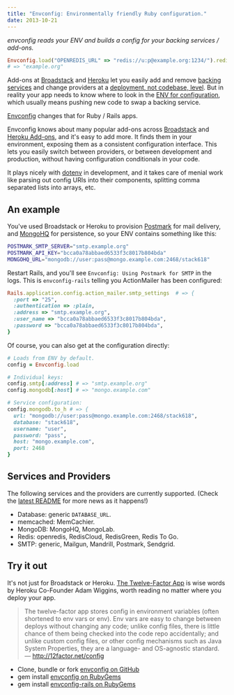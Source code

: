 ```yaml
---
title: "Envconfig: Environmentally friendly Ruby configuration."
date: 2013-10-21
---
```


*envconfig reads your ENV and builds a config for your backing services / add-ons.*

```ruby
Envconfig.load("OPENREDIS_URL" => "redis://u:p@example.org:1234/").redis[:host]
# => "example.org"
```

Add-ons at [Broadstack][bs] and [Heroku][ha] let you easily add and remove
[backing services][12bs] and change providers at a [deployment, not codebase,
level][12codebase].  But in reality your app needs to know where to look in the
[ENV for configuration][12config], which usually means pushing new code to swap
a backing service.

[Envconfig][ecgithub] changes that for Ruby / Rails apps.

Envconfig knows about many popular add-ons across [Broadstack][bs] and [Heroku
Add-ons][ha], and it's easy to add more.  It finds them in your environment,
exposing them as a consistent configuration interface.  This lets you easily
switch between providers, or between development and production, without having
  configuration conditionals in your code.

It plays nicely with [dotenv][dotenv] in development, and it takes care of
menial work like parsing out config URIs into their components, splitting comma
separated lists into arrays, etc.


## An example

You've used Broadstack or Heroku to provision [Postmark][bspostmark] for mail
delivery, and [MongoHQ][bsmongohq] for persistence, so your ENV contains
something like this:

```sh
POSTMARK_SMTP_SERVER="smtp.example.org"
POSTMARK_API_KEY="bcca0a78abbaed6533f3c8017b804bda"
MONGOHQ_URL="mongodb://user:pass@mongo.example.com:2468/stack618"
```

Restart Rails, and you'll see `Envconfig: Using Postmark for SMTP` in the logs.
This is `envconfig-rails` telling you ActionMailer has been configured:

```ruby
Rails.application.config.action_mailer.smtp_settings  # => {
  :port => "25",
  :authentication => :plain,
  :address => "smtp.example.org",
  :user_name => "bcca0a78abbaed6533f3c8017b804bda",
  :password => "bcca0a78abbaed6533f3c8017b804bda",
}
```

Of course, you can also get at the configuration directly:

```ruby
# Loads from ENV by default.
config = Envconfig.load

# Individual keys:
config.smtp[:address] # => "smtp.example.org"
config.mongodb[:host] # => "mongo.example.com"

# Service configuration:
config.mongodb.to_h # => {
  url: "mongodb://user:pass@mongo.example.com:2468/stack618",
  database: "stack618",
  username: "user",
  password: "pass",
  host: "mongo.example.com",
  port: 2468
}
```


## Services and Providers

The following services and the providers are currently supported.
(Check the [latest README][readme] for more news as it happens!)

* Database: generic `DATABASE_URL`.
* memcached: MemCachier.
* MongoDB: MongoHQ, MongoLab.
* Redis: openredis, RedisCloud, RedisGreen, Redis To Go.
* SMTP: generic, Mailgun, Mandrill, Postmark, Sendgrid.


## Try it out

It's not just for Broadstack or Heroku. [The Twelve-Factor App][12factor] is wise
words by Heroku Co-Founder Adam Wiggins, worth reading no matter where you deploy
your app.

> The twelve-factor app stores config in environment variables (often shortened
> to env vars or env). Env vars are easy to change between deploys without
> changing any code; unlike config files, there is little chance of them being
> checked into the code repo accidentally; and unlike custom config files, or
> other config mechanisms such as Java System Properties, they are a language-
> and OS-agnostic standard.  — http://12factor.net/config

* Clone, bundle or fork [envconfig on GitHub][ecgithub]
* gem install [envconfig on RubyGems][ecrubygems]
* gem install [envconfig-rails on RubyGems][ecrubygemsrails]


[bs]: https://broadstack.com/
[ha]: https://addons.heroku.com/
[12factor]: http://12factor.net/
[12bs]: http://12factor.net/backing-services
[12config]: http://12factor.net/config
[12codebase]: http://12factor.net/codebase
[readme]: https://github.com/broadstack/envconfig#readme
[bspostmark]: https://broadstack.com/addons/postmark
[bsmongohq]: https://broadstack.com/addons/mongohq
[ecgithub]: https://github.com/broadstack/envconfig
[ecrubygems]: http://rubygems.org/gems/envconfig
[ecrubygemsrails]: http://rubygems.org/gems/envconfig-rails
[dotenv]: https://github.com/bkeepers/dotenv

